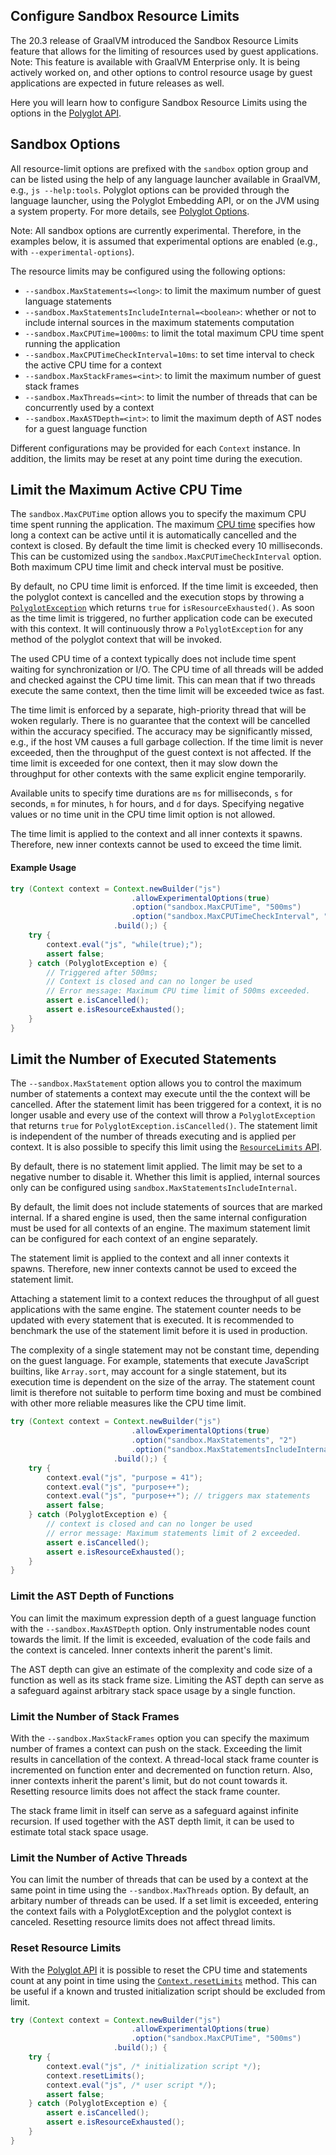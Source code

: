 ## Configure Sandbox Resource Limits

The 20.3 release of GraalVM introduced the Sandbox Resource Limits feature that allows for the limiting of resources used by guest applications.
Note: This feature is available with GraalVM Enterprise only. It is being actively worked on, and other options to control resource usage by guest applications are expected in future releases as well.

Here you will learn how to configure Sandbox Resource Limits using the options in the [Polyglot API](https://docs.oracle.com/en/graalvm/enterprise/21/sdk/index.html).

## Sandbox Options

All resource-limit options are prefixed with the `sandbox` option group and can be listed using the help of any language launcher available in GraalVM, e.g., `js --help:tools`.
Polyglot options can be provided through the language launcher, using the Polyglot Embedding API, or on the JVM using a system property.
For more details, see [Polyglot Options](/en/graalvm/enterprise/21/docs/reference-manual/polyglot-programming/#polyglot-options).

Note: All sandbox options are currently experimental. Therefore, in the examples below, it is assumed that experimental options are enabled (e.g., with `--experimental-options`).

The resource limits may be configured using the following options:

* `--sandbox.MaxStatements=<long>`: to limit the maximum number of guest language statements
* `--sandbox.MaxStatementsIncludeInternal=<boolean>`: whether or not to include internal sources in the maximum statements computation
* `--sandbox.MaxCPUTime=1000ms`: to limit the total maximum CPU time spent running the application
* `--sandbox.MaxCPUTimeCheckInterval=10ms`: to set time interval to check the active CPU time for a context
* `--sandbox.MaxStackFrames=<int>`: to limit the maximum number of guest stack frames
* `--sandbox.MaxThreads=<int>`: to limit the number of threads that can be concurrently used by a context
* `--sandbox.MaxASTDepth=<int>`: to limit the maximum depth of AST nodes for a guest language function

Different configurations may be provided for each `Context` instance.
In addition, the limits may be reset at any point time during the execution.

## Limit the Maximum Active CPU Time

The `sandbox.MaxCPUTime` option allows you to specify the maximum CPU time spent running the application.
The maximum [CPU time](https://docs.oracle.com/en/java/javase/11/docs/api/java.management/java/lang/management/ThreadMXBean.html#getThreadCpuTime(long)) specifies how long a context can be active until it is automatically cancelled and the context is closed.
By default the time limit is checked every 10 milliseconds.
This can be customized using the `sandbox.MaxCPUTimeCheckInterval` option.
Both maximum CPU time limit and check interval must be positive.

By default, no CPU time limit is enforced.
If the time limit is exceeded, then the polyglot context is cancelled and the execution stops by throwing a [`PolyglotException`](https://docs.oracle.com/en/graalvm/enterprise/21/sdk/org/graalvm/polyglot/PolyglotException.html) which returns `true` for `isResourceExhausted()`.
As soon as the time limit is triggered, no further application code can be executed with this context.
It will continuously throw a `PolyglotException` for any method of the polyglot context that will be invoked.

The used CPU time of a context typically does not include time spent waiting for synchronization or I/O.
The CPU time of all threads will be added and checked against the CPU time limit.
This can mean that if two threads execute the same context, then the time limit will be exceeded twice as fast.

The time limit is enforced by a separate, high-priority thread that will be woken regularly.
There is no guarantee that the context will be cancelled within the accuracy specified.
The accuracy may be significantly missed, e.g., if the host VM causes a full garbage collection.
If the time limit is never exceeded, then the throughput of the guest context is not affected.
If the time limit is exceeded for one context, then it may slow down the throughput for other contexts with the same explicit engine temporarily.

Available units to specify time durations are `ms` for milliseconds, `s` for seconds, `m` for minutes, `h` for hours, and `d` for days.
Specifying negative values or no time unit in the CPU time limit option is not allowed.

The time limit is applied to the context and all inner contexts it spawns. Therefore, new
inner contexts cannot be used to exceed the time limit.

#### Example Usage

```java
try (Context context = Context.newBuilder("js")
                           .allowExperimentalOptions(true)
                           .option("sandbox.MaxCPUTime", "500ms")
                           .option("sandbox.MaxCPUTimeCheckInterval", "5ms")
                       .build();) {
    try {
        context.eval("js", "while(true);");
        assert false;
    } catch (PolyglotException e) {
        // Triggered after 500ms;
        // Context is closed and can no longer be used
        // Error message: Maximum CPU time limit of 500ms exceeded.
        assert e.isCancelled();
        assert e.isResourceExhausted();
    }
}
```

## Limit the Number of Executed Statements

The `--sandbox.MaxStatement` option allows you to control the maximum number of statements a context may execute until the the context will be cancelled.
After the statement limit has been triggered for a context, it is no longer usable and every use of the context will throw a `PolyglotException` that returns `true` for `PolyglotException.isCancelled()`.
The statement limit is independent of the number of threads executing and is applied per context.
It is also possible to specify this limit using the [`ResourceLimits` API](https://docs.oracle.com/en/graalvm/enterprise/21/sdk/org/graalvm/polyglot/ResourceLimits.html).

By default, there is no statement limit applied.
The limit may be set to a negative number to disable it.
Whether this limit is applied, internal sources only can be configured using `sandbox.MaxStatementsIncludeInternal`.

By default, the limit does not include statements of sources that are marked internal.
If a shared engine is used, then the same internal configuration must be used for all contexts of an engine.
The maximum statement limit can be configured for each context of an engine separately.

The statement limit is applied to the context and all inner contexts it spawns.
Therefore, new inner contexts cannot be used to exceed the statement limit.

Attaching a statement limit to a context reduces the throughput of all guest applications with the same engine.
The statement counter needs to be updated with every statement that is executed.
It is recommended to benchmark the use of the statement limit before it is used in production.

The complexity of a single statement may not be constant time, depending on the guest language.
For example, statements that execute JavaScript builtins, like `Array.sort`, may account for a single statement, but its execution time is dependent on the size of the array.
The statement count limit is therefore not suitable to perform time boxing and must be combined with other more reliable measures like the CPU time limit.

```java
try (Context context = Context.newBuilder("js")
                           .allowExperimentalOptions(true)
                           .option("sandbox.MaxStatements", "2")
                           .option("sandbox.MaxStatementsIncludeInternal", "false")
                       .build();) {
    try {
        context.eval("js", "purpose = 41");
        context.eval("js", "purpose++");
        context.eval("js", "purpose++"); // triggers max statements
        assert false;
    } catch (PolyglotException e) {
        // context is closed and can no longer be used
        // error message: Maximum statements limit of 2 exceeded.
        assert e.isCancelled();
        assert e.isResourceExhausted();
    }
}
```

### Limit the AST Depth of Functions

You can limit the maximum expression depth of a guest language function with the `--sandbox.MaxASTDepth` option.
Only instrumentable nodes count towards the limit.
If the limit is exceeded, evaluation of the code fails and the context is canceled.
Inner contexts inherit the parent's limit.

The AST depth can give an estimate of the complexity and code size of a function as well as its stack frame size.
Limiting the AST depth can serve as a safeguard against arbitrary stack space usage by a single function.

### Limit the Number of Stack Frames

With the `--sandbox.MaxStackFrames` option you can specify the maximum number of frames a context can push on the stack.
Exceeding the limit results in cancellation of the context.
A thread-local stack frame counter is incremented on function enter and decremented on function return.
Also, inner contexts inherit the parent's limit, but do not count towards it.
Resetting resource limits does not affect the stack frame counter.

The stack frame limit in itself can serve as a safeguard against infinite recursion.
If used together with the AST depth limit, it can be used to estimate total stack space usage.

### Limit the Number of Active Threads

You can limit the number of threads that can be used by a context at the same point in time using the `--sandbox.MaxThreads` option.
By default, an arbitary number of threads can be used.
If a set limit is exceeded, entering the context fails with a PolyglotException and the polyglot context is canceled.
Resetting resource limits does not affect thread limits.

### Reset Resource Limits

With the [Polyglot API](https://docs.oracle.com/en/graalvm/enterprise/21/sdk/index.html) it is possible to reset the CPU time and statements count at any point in time using the [`Context.resetLimits`](https://docs.oracle.com/en/graalvm/enterprise/21/sdk/org/graalvm/polyglot/Context.html#resetLimits--) method.
This can be useful if a known and trusted initialization script should be excluded from limit.

```java
try (Context context = Context.newBuilder("js")
                           .allowExperimentalOptions(true)
                           .option("sandbox.MaxCPUTime", "500ms")
                       .build();) {
    try {
        context.eval("js", /* initialization script */);
        context.resetLimits();
        context.eval("js", /* user script */);
        assert false;
    } catch (PolyglotException e) {
        assert e.isCancelled();
        assert e.isResourceExhausted();
    }
}
```
